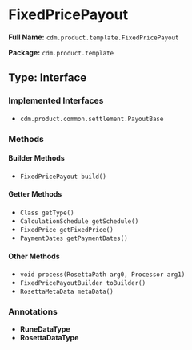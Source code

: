 # FixedPricePayout

**Full Name:** `cdm.product.template.FixedPricePayout`

**Package:** `cdm.product.template`

## Type: Interface

### Implemented Interfaces

- `cdm.product.common.settlement.PayoutBase`

### Methods

#### Builder Methods

- `FixedPricePayout build()`

#### Getter Methods

- `Class getType()`
- `CalculationSchedule getSchedule()`
- `FixedPrice getFixedPrice()`
- `PaymentDates getPaymentDates()`

#### Other Methods

- `void process(RosettaPath arg0, Processor arg1)`
- `FixedPricePayoutBuilder toBuilder()`
- `RosettaMetaData metaData()`

### Annotations

- **RuneDataType**
- **RosettaDataType**


